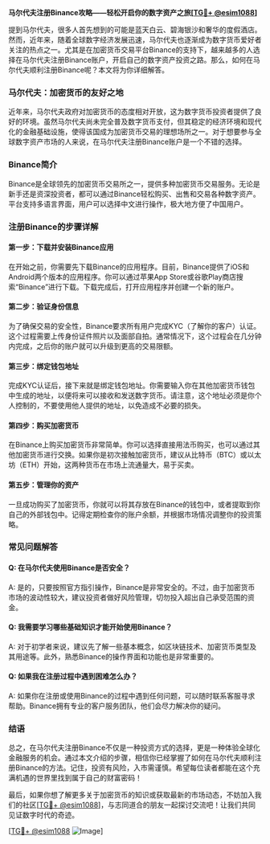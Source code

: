 **马尔代夫注册Binance攻略——轻松开启你的数字资产之旅[[TG💪+ @esim1088](https://t.me/s/esim1088)]**

提到马尔代夫，很多人首先想到的可能是蓝天白云、碧海银沙和奢华的度假酒店。然而，近年来，随着全球数字经济发展迅速，马尔代夫也逐渐成为数字货币爱好者关注的热点之一。尤其是在加密货币交易平台Binance的支持下，越来越多的人选择在马尔代夫注册Binance账户，开启自己的数字资产投资之路。那么，如何在马尔代夫顺利注册Binance呢？本文将为你详细解答。

### 马尔代夫：加密货币的友好之地

近年来，马尔代夫政府对加密货币的态度相对开放，这为数字货币投资者提供了良好的环境。虽然马尔代夫尚未完全普及数字货币支付，但其稳定的经济环境和现代化的金融基础设施，使得该国成为加密货币交易的理想场所之一。对于想要参与全球数字资产市场的人来说，在马尔代夫注册Binance账户是一个不错的选择。

### Binance简介

Binance是全球领先的加密货币交易所之一，提供多种加密货币交易服务。无论是新手还是资深投资者，都可以通过Binance轻松购买、出售和交易各种数字资产。平台支持多语言界面，用户可以选择中文进行操作，极大地方便了中国用户。

### 注册Binance的步骤详解

#### 第一步：下载并安装Binance应用

在开始之前，你需要先下载Binance的应用程序。目前，Binance提供了iOS和Android两个版本的应用程序。你可以通过苹果App Store或谷歌Play商店搜索“Binance”进行下载。下载完成后，打开应用程序并创建一个新的账户。

#### 第二步：验证身份信息

为了确保交易的安全性，Binance要求所有用户完成KYC（了解你的客户）认证。这个过程需要上传身份证件照片以及面部自拍。通常情况下，这个过程会在几分钟内完成，之后你的账户就可以升级到更高的交易限额。

#### 第三步：绑定钱包地址

完成KYC认证后，接下来就是绑定钱包地址。你需要输入你在其他加密货币钱包中生成的地址，以便将来可以接收和发送数字货币。请注意，这个地址必须是你个人控制的，不要使用他人提供的地址，以免造成不必要的损失。

#### 第四步：购买加密货币

在Binance上购买加密货币非常简单。你可以选择直接用法币购买，也可以通过其他加密货币进行交换。如果你是初次接触加密货币，建议从比特币（BTC）或以太坊（ETH）开始，这两种货币在市场上流通量大，易于买卖。

#### 第五步：管理你的资产

一旦成功购买了加密货币，你就可以将其存放在Binance的钱包中，或者提取到你自己的外部钱包中。记得定期检查你的账户余额，并根据市场情况调整你的投资策略。

### 常见问题解答

#### Q: 在马尔代夫使用Binance是否安全？

A: 是的，只要按照官方指引操作，Binance是非常安全的。不过，由于加密货币市场的波动性较大，建议投资者做好风险管理，切勿投入超出自己承受范围的资金。

#### Q: 我需要学习哪些基础知识才能开始使用Binance？

A: 对于初学者来说，建议先了解一些基本概念，如区块链技术、加密货币类型及其用途等。此外，熟悉Binance的操作界面和功能也是非常重要的。

#### Q: 如果我在注册过程中遇到困难怎么办？

A: 如果你在注册或使用Binance的过程中遇到任何问题，可以随时联系客服寻求帮助。Binance拥有专业的客户服务团队，他们会尽力解决你的疑问。

### 结语

总之，在马尔代夫注册Binance不仅是一种投资方式的选择，更是一种体验全球化金融服务的机会。通过本文介绍的步骤，相信你已经掌握了如何在马尔代夫顺利注册Binance的方法。记住，投资有风险，入市需谨慎。希望每位读者都能在这个充满机遇的世界里找到属于自己的财富密码！

最后，如果你想了解更多关于加密货币的知识或获取最新的市场动态，不妨加入我们的社区[[TG💪+ @esim1088](https://t.me/s/esim1088)]，与志同道合的朋友一起探讨交流吧！让我们共同见证数字时代的奇迹。

[[TG💪+ @esim1088](https://t.me/s/esim1088) ![Image](https://i.postimg.cc/4NQfJmqS/Snipaste-2025-05-13-00-14-12.png)]